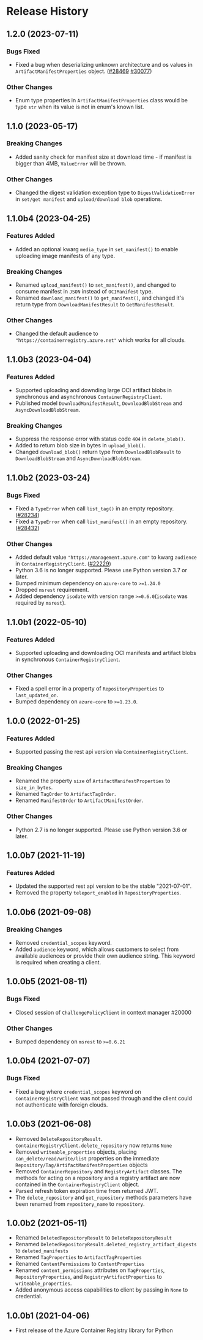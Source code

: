 # Release History

## 1.2.0 (2023-07-11)

### Bugs Fixed
- Fixed a bug when deserializing unknown architecture and os values in `ArtifactManifestProperties` object. ([#28469](https://github.com/Azure/azure-sdk-for-python/issues/28469) [#30077](https://github.com/Azure/azure-sdk-for-python/issues/30077))

### Other Changes
- Enum type properties in `ArtifactManifestProperties` class would be type `str` when its value is not in enum's known list.

## 1.1.0 (2023-05-17)

### Breaking Changes
- Added sanity check for manifest size at download time - if manifest is bigger than 4MB, `ValueError` will be thrown.

### Other Changes
- Changed the digest validation exception type to `DigestValidationError` in `set/get manifest` and `upload/download blob` operations.

## 1.1.0b4 (2023-04-25)

### Features Added
- Added an optional kwarg `media_type` in `set_manifest()` to enable uploading image manifests of any type.

### Breaking Changes
- Renamed `upload_manifest()` to `set_manifest()`, and changed to consume manifest in `JSON` instead of `OCIManifest` type.
- Renamed `download_manifest()` to `get_manifest()`, and changed it's return type from `DownloadManifestResult` to `GetManifestResult`.

### Other Changes
- Changed the default audience to `"https://containerregistry.azure.net"` which works for all clouds.

## 1.1.0b3 (2023-04-04)

### Features Added
- Supported uploading and downding large OCI artifact blobs in synchronous and asynchronous `ContainerRegistryClient`.
- Published model `DownloadManifestResult`, `DownloadBlobStream` and `AsyncDownloadBlobStream`.

### Breaking Changes
- Suppress the response error with status code `404` in `delete_blob()`.
- Added to return blob size in bytes in `upload_blob()`.
- Changed `download_blob()` return type from `DownloadBlobResult` to `DownloadBlobStream` and `AsyncDownloadBlobStream`.

## 1.1.0b2 (2023-03-24)

### Bugs Fixed
- Fixed a `TypeError` when call `list_tag()` in an empty repository. ([#28234](https://github.com/Azure/azure-sdk-for-python/issues/28234))
- Fixed a `TypeError` when call `list_manifest()` in an empty repository. ([#28432](https://github.com/Azure/azure-sdk-for-python/issues/28432))

### Other Changes
- Added default value `"https://management.azure.com"` to kwarg `audience` in `ContainerRegistryClient`. ([#22229](https://github.com/Azure/azure-sdk-for-python/issues/22229))
- Python 3.6 is no longer supported. Please use Python version 3.7 or later.
- Bumped minimum dependency on `azure-core` to `>=1.24.0`
- Dropped `msrest` requirement.
- Added dependency `isodate` with version range `>=0.6.0`(`isodate` was required by `msrest`).

## 1.1.0b1 (2022-05-10)

### Features Added
- Supported uploading and downloading OCI manifests and artifact blobs in synchronous `ContainerRegistryClient`.
### Other Changes

- Fixed a spell error in a property of `RepositoryProperties` to `last_updated_on`.
- Bumped dependency on `azure-core` to `>=1.23.0`.

## 1.0.0 (2022-01-25)

### Features Added

- Supported passing the rest api version via `ContainerRegistryClient`.

### Breaking Changes

- Renamed the property `size` of `ArtifactManifestProperties` to `size_in_bytes`.
- Renamed `TagOrder` to `ArtifactTagOrder`.
- Renamed `ManifestOrder` to `ArtifactManifestOrder`.

### Other Changes

- Python 2.7 is no longer supported. Please use Python version 3.6 or later.

## 1.0.0b7 (2021-11-19)

### Features Added

- Updated the supported rest api version to be the stable "2021-07-01".
- Removed the property `teleport_enabled` in `RepositoryProperties`.

## 1.0.0b6 (2021-09-08)

### Breaking Changes

- Removed `credential_scopes` keyword.
- Added `audience` keyword, which allows customers to select from available audiences or provide their own audience string. This keyword is required when creating a client.

## 1.0.0b5 (2021-08-11)

### Bugs Fixed

- Closed session of `ChallengePolicyClient` in context manager    #20000

### Other Changes

- Bumped dependency on `msrest` to `>=0.6.21`

## 1.0.0b4 (2021-07-07)

### Bugs Fixed

- Fixed a bug where `credential_scopes` keyword on `ContainerRegistryClient` was not passed through and the client could not authenticate with foreign clouds.

## 1.0.0b3 (2021-06-08)

- Removed `DeleteRepositoryResult`. `ContainerRegistryClient.delete_repository` now returns `None`
- Removed `writeable_properties` objects, placing `can_delete/read/write/list` properties on the immediate `Repository/Tag/ArtifactManifestProperties` objects
- Removed `ContainerRepository` and `RegistryArtifact` classes. The methods for acting on a repository and a registry artifact are now contained in the `ContainerRegistryClient` object.
- Parsed refresh token expiration time from returned JWT.
- The `delete_repository` and `get_repository` methods parameters have been renamed from `repository_name` to `repository`.

## 1.0.0b2 (2021-05-11)

- Renamed `DeletedRepositoryResult` to `DeleteRepositoryResult`
- Renamed `DeletedRepositoryResult.deleted_registry_artifact_digests` to `deleted_manifests`
- Renamed `TagProperties` to `ArtifactTagProperties`
- Renamed `ContentPermissions` to `ContentProperties`
- Renamed `content_permissions` attributes on `TagProperties`, `RepositoryProperties`, and `RegistryArtifactProperties` to `writeable_properties`.
- Added anonymous access capabilities to client by passing in `None` to credential.

## 1.0.0b1 (2021-04-06)

- First release of the Azure Container Registry library for Python
